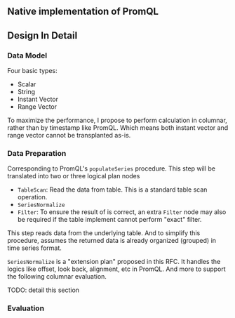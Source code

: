 Native implementation of PromQL
-------------------------------

## Design In Detail

### Data Model

Four basic types:
- Scalar
- String
- Instant Vector
- Range Vector

To maximize the performance, I propose to perform calculation in columnar, rather than by timestamp like PromQL. Which means both instant vector and range vector cannot be transplanted as-is.

### Data Preparation

Corresponding to PromQL's `populateSeries` procedure. This step will be translated into two or three logical plan nodes
- `TableScan`: Read the data from table. This is a standard table scan operation.
- `SeriesNormalize`
- `Filter`: To ensure the result of is correct, an extra `Filter` node may also be required if the table implement cannot perform "exact" filter.

This step reads data from the underlying table. And to simplify this procedure, assumes the returned data is already organized (grouped) in time series format.

`SeriesNormalize` is a "extension plan" proposed in this RFC. It handles the logics like offset, look back, alignment, etc in PromQL. And more to support the following columnar evaluation.


TODO: detail this section

### Evaluation